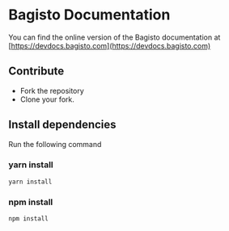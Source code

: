 # Bagisto Documentation

You can find the online version of the Bagisto documentation at [https://devdocs.bagisto.com](https://devdocs.bagisto.com)

## Contribute

- Fork the repository
- Clone your fork.

## Install dependencies
Run the following command

### yarn install
```
yarn install
```

### npm install
```
npm install
```